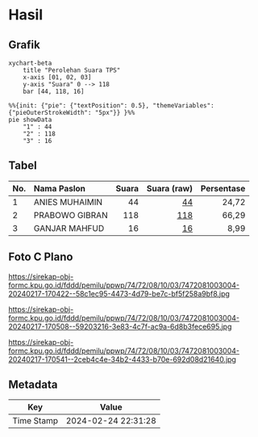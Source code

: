 # Hasil

## Grafik

```mermaid
xychart-beta
    title "Perolehan Suara TPS"
    x-axis [01, 02, 03]
    y-axis "Suara" 0 --> 118
    bar [44, 118, 16]
```

```mermaid
%%{init: {"pie": {"textPosition": 0.5}, "themeVariables": {"pieOuterStrokeWidth": "5px"}} }%%
pie showData
    "1" : 44
    "2" : 118
    "3" : 16
```

## Tabel

| No. | Nama Paslon    | Suara | Suara (raw) | Persentase |
|:--- |:-------------- | -----:| -----------:| ----------:|
| 1   | ANIES MUHAIMIN | 44    | [44][p-1]   | 24,72      |
| 2   | PRABOWO GIBRAN | 118   | [118][p-2]  | 66,29      |
| 3   | GANJAR MAHFUD  | 16    | [16][p-3]   | 8,99       |


[p-1]: https://github.com/gigit-pemilu/pemilu-2024-74-sulawesi-tenggara/blob/main/pilpres/hitung-suara/sub/74-sulawesi-tenggara/sub/72-kota-bau-bau/sub/08-batupoaro/sub/1003-wameo/sub/004-tps/sub/paslon-1.txt
[p-2]: https://github.com/gigit-pemilu/pemilu-2024-74-sulawesi-tenggara/blob/main/pilpres/hitung-suara/sub/74-sulawesi-tenggara/sub/72-kota-bau-bau/sub/08-batupoaro/sub/1003-wameo/sub/004-tps/sub/paslon-2.txt
[p-3]: https://github.com/gigit-pemilu/pemilu-2024-74-sulawesi-tenggara/blob/main/pilpres/hitung-suara/sub/74-sulawesi-tenggara/sub/72-kota-bau-bau/sub/08-batupoaro/sub/1003-wameo/sub/004-tps/sub/paslon-3.txt

## Foto C Plano

https://sirekap-obj-formc.kpu.go.id/fddd/pemilu/ppwp/74/72/08/10/03/7472081003004-20240217-170422--58c1ec95-4473-4d79-be7c-bf5f258a9bf8.jpg

https://sirekap-obj-formc.kpu.go.id/fddd/pemilu/ppwp/74/72/08/10/03/7472081003004-20240217-170508--59203216-3e83-4c7f-ac9a-6d8b3fece695.jpg

https://sirekap-obj-formc.kpu.go.id/fddd/pemilu/ppwp/74/72/08/10/03/7472081003004-20240217-170541--2ceb4c4e-34b2-4433-b70e-692d08d21640.jpg


## Metadata

| Key        | Value               |
| ---------- | ------------------- |
| Time Stamp | 2024-02-24 22:31:28 |



